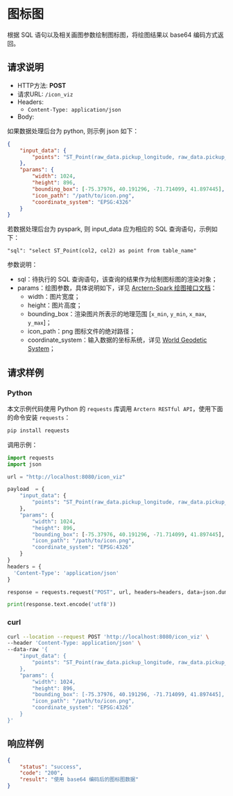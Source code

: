 # 图标图

根据 SQL 语句以及相关画图参数绘制图标图，将绘图结果以 base64 编码方式返回。

## 请求说明

- HTTP方法: **POST**
- 请求URL: `/icon_viz`
- Headers:
    - `Content-Type: application/json`
- Body:

如果数据处理后台为 python, 则示例 json 如下：

```json
{
    "input_data": {
        "points": "ST_Point(raw_data.pickup_longitude, raw_data.pickup_latitude)"
    },
    "params": {
        "width": 1024,
        "height": 896,
        "bounding_box": [-75.37976, 40.191296, -71.714099, 41.897445],
        "icon_path": "/path/to/icon.png",
        "coordinate_system": "EPSG:4326"
    }
}
```

若数据处理后台为 pyspark, 则 input_data 应为相应的 SQL 查询语句，示例如下：
```
"sql": "select ST_Point(col2, col2) as point from table_name"
```

参数说明：

- sql：待执行的 SQL 查询语句，该查询的结果作为绘制图标图的渲染对象；
- params：绘图参数，具体说明如下，详见 [Arctern-Spark 绘图接口文档](../../../spark/api/render/function/layer/iconviz.md)：
    - width：图片宽度；
    - height：图片高度；
    - bounding_box：渲染图片所表示的地理范围 [`x_min`, `y_min`, `x_max`, `y_max`]；
    - icon_path：png 图标文件的绝对路径；
    - coordinate_system：输入数据的坐标系统，详见 [World Geodetic System](https://en.wikipedia.org/wiki/World_Geodetic_System)；

## 请求样例

### Python

本文示例代码使用 Python 的 `requests` 库调用 `Arctern RESTful API`，使用下面的命令安装 `requests`：

```bash
pip install requests
```

调用示例：

```python
import requests
import json

url = "http://localhost:8080/icon_viz"

payload  = {
    "input_data": {
        "points": "ST_Point(raw_data.pickup_longitude, raw_data.pickup_latitude)"
    },
    "params": {
        "width": 1024,
        "height": 896,
        "bounding_box": [-75.37976, 40.191296, -71.714099, 41.897445],
        "icon_path": "/path/to/icon.png",
        "coordinate_system": "EPSG:4326"
    }
}
headers = {
  'Content-Type': 'application/json'
}

response = requests.request("POST", url, headers=headers, data=json.dumps(payload))

print(response.text.encode('utf8'))
```

### curl

```bash
curl --location --request POST 'http://localhost:8080/icon_viz' \
--header 'Content-Type: application/json' \
--data-raw '{
    "input_data": {
        "points": "ST_Point(raw_data.pickup_longitude, raw_data.pickup_latitude)"
    },
    "params": {
        "width": 1024,
        "height": 896,
        "bounding_box": [-75.37976, 40.191296, -71.714099, 41.897445],
        "icon_path": "/path/to/icon.png",
        "coordinate_system": "EPSG:4326"
    }
}'
```

## 响应样例

```json
{
    "status": "success",
    "code": "200",
    "result": "使用 base64 编码后的图标图数据"
}
```
